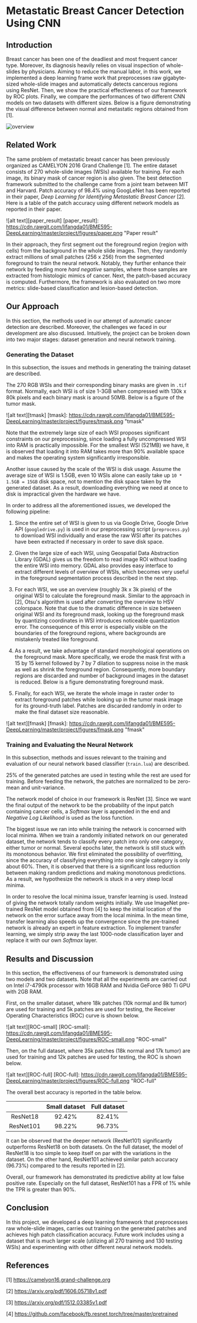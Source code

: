 # Metastatic Breast Cancer Detection Using CNN
## Introduction
Breast cancer has been one of the deadliest and most frequent cancer type. Moreover, its diagnosis heavily relies on visual inspection of whole-slides by physicians. Aiming to reduce the manual labor, in this work, we implemented a deep learning frame work that preprocesses raw gigabyte-sized whole-slide images and automatically detects cancerous regions using ResNet. Then, we show the practical effectiveness of our framework by ROC plots. Finally, we compare the performances of two different CNN models on two datasets with different sizes. Below is a figure demonstrating the visual difference between normal and metastatic regions obtained from [1].

![overview](./figures/overview.png)

## Related Work
The same problem of metastatic breast cancer has been previously organized as CAMELYON 2016 Grand Challenge [1]. The entire dataset consists of 270 whole-slide images (WSIs) available for training. For each image, its binary mask of cancer region is also given. The best detection framework submitted to the challenge came from a joint team between MIT and Harvard. Patch accuracy of 98.4% using GoogLeNet has been reported in their paper, *Deep Learning for Identifying Metastatic Breast Cancer* [2]. Here is a table of the patch accuracy using different network models as reported in their paper.

![alt text][paper_result]
[paper_result]: https://cdn.rawgit.com/lifangda01/BME595-DeepLearning/master/project/figures/paper.png "Paper result"

In their approach, they first segment out the foreground region (region with cells) from the background in the whole slide images. Then, they randomly extract millions of small patches (256 x 256) from the segmented foreground to train the neural network. Notably, they further enhance their network by feeding more *hard negative* samples, where those samples are extracted from histologic mimics of cancer. Next, the patch-based accuracy is computed. Furthermore, the framework is also evaluated on two more metrics: slide-based classification and lesion-based detection.       

## Our Approach
In this section, the methods used in our attempt of automatic cancer detection are described. Moreover, the challenges we faced in our development are also discussed. Intuitively, the project can be broken down into two major stages: dataset generation and neural network training.
### Generating the Dataset 
In this subsection, the issues and methods in generating the training dataset are described. 

The 270 RGB WSIs and their corresponding binary masks are given in ``.tif`` format. Normally, each WSI is of size 1-3GB when compressed with 130k x 80k pixels and each binary mask is around 50MB. Below is a figure of the tumor mask.

![alt text][tmask]
[tmask]: https://cdn.rawgit.com/lifangda01/BME595-DeepLearning/master/project/figures/tmask.png "tmask"

Note that the extremely large size of each WSI proposes significant constraints on our preprocessing, since loading a fully uncompressed WSI into RAM is practically impossible. For the smallest WSI (521MB) we have, it is observed that loading it into RAM takes more than 90% available space and makes the operating system significantly irresponsible. 

Another issue caused by the scale of the WSI is disk usage. Assume the average size of WSI is 1.5GB, even 10 WSIs alone can easily take up ``10 * 1.5GB = 15GB`` disk space, not to mention the disk space taken by the generated dataset. As a result, downloading everything we need at once to disk is impractical given the hardware we have.

In order to address all the aforementioned issues, we developed the following pipeline:

1. Since the entire set of WSI is given to us via Google Drive, Google Drive API (``googledrive.py``) is used in our preprocessing script (``preprocess.py``) to download WSI individually and erase the raw WSI after its patches have been extracted if necessary in order to save disk space. 

2. Given the large size of each WSI, using Geospatial Data Abstraction Library (GDAL) gives us the freedom to read image ROI without loading the entire WSI into memory. GDAL also provides easy interface to extract different levels of overview of WSIs, which becomes very useful in the foreground segmentation process described in the next step.

3. For each WSI, we use an overview (roughly 3k x 3k pixels) of the original WSI to calculate the foreground mask. Similar to the approach in [2], Otsu's algorithm is used after converting the overview to HSV colorspace. Note that due to the dramatic difference in size between original WSI and its foreground mask, looking up the foreground mask by quantizing coordinates in WSI introduces noticeable quantization error. The consequence of this error is especially visible on the boundaries of the foreground regions, where backgrounds are mistakenly treated like foreground. 

4. As a result, we take advantage of standard morphological operations on the foreground mask. More specifically, we erode the mask first with a 15 by 15 kernel followed by 7 by 7 dilation to suppress noise in the mask as well as shrink the foreground region. Consequently, more boundary regions are discarded and number of background images in the dataset is reduced. Below is a figure demonstrating foreground mask.

5. Finally, for each WSI, we iterate the whole image in raster order to extract foreground patches while looking up in the tumor mask image for its ground-truth label. Patches are discarded randomly in order to make the final dataset size reasonable.

![alt text][fmask]
[fmask]: https://cdn.rawgit.com/lifangda01/BME595-DeepLearning/master/project/figures/fmask.png "fmask"


### Training and Evaluating the Neural Network
In this subsection, methods and issues relevant to the training and evaluation of our neural network based classifier (``train.lua``) are described.

25% of the generated patches are used in testing while the rest are used for training. Before feeding the network, the patches are normalized to be zero-mean and unit-variance.

The network model of choice in our framework is ResNet [3]. Since we want the final output of the network to be the probability of the input patch containing cancer cells, a *Softmax* layer is appended in the end and *Negative Log Likelihood* is used as the loss function.

The biggest issue we ran into while training the network is concerned with local minima. When we train a randomly initiated network on our generated dataset, the network tends to classify every patch into only one category, either tumor or normal. Several epochs later, the network is still stuck with its monotonous behavior. We first eliminated the possibility of overfitting, since the accuracy of classifying everything into one single category is only about 60%. Then, it is observed that there is a significant loss reduction between making random predictions and making monotonous predictions. As a result, we hypothesize the network is stuck in a very steep local minima.

In order to resolve the local minima issue, transfer learning is used. Instead of giving the network totally random weights initially. We use ImageNet pre-trained ResNet model obtained from [4] to keep the initial location of the network on the error surface away from the local minima. In the mean time, transfer learning also speeds up the convergence since the pre-trained network is already an expert in feature extraction. To implement transfer learning, we simply strip away the last 1000-node classification layer and replace it with our own *Softmax* layer.  

## Results and Discussion
In this section, the effectiveness of our framework is demonstrated using two models and two datasets. Note that all the experiments are carried out on Intel i7-4790k processor with 16GB RAM and Nvidia GeForce 980 Ti GPU with 2GB RAM.

First, on the smaller dataset, where 18k patches (10k normal and 8k tumor) are used for training and 5k patches are used for testing, the Receiver Operating Characteristics (ROC) curve is shown below.

![alt text][ROC-small]
[ROC-small]: https://cdn.rawgit.com/lifangda01/BME595-DeepLearning/master/project/figures/ROC-small.png "ROC-small"

Then, on the full dataset, where 35k patches (18k normal and 17k tumor) are used for training and 12k patches are used for testing, the ROC is shown below.

![alt text][ROC-full]
[ROC-full]: https://cdn.rawgit.com/lifangda01/BME595-DeepLearning/master/project/figures/ROC-full.png "ROC-full"

The overall best accuracy is reported in the table below.

|           | Small dataset | Full dataset |
|:---------:|:-------------:|:------------:|
|  ResNet18 |     92.42%    |    82.41%    |
| ResNet101 |     98.22%    |    96.73%    |

It can be observed that the deeper network (ResNet101) significantly outperforms ResNet18 on both datasets. On the full dataset, the model of ResNet18 is too simple to keep itself on par with the variations in the dataset. On the other hand, ResNet101 achieved similar patch accuracy (96.73%) compared to the results reported in [2].

Overall, our framework has demonstrated its predictive ability at low false positive rate. Especially on the full dataset, ResNet101 has a FPR of 1% while the TPR is greater than 90%. 

## Conclusion
In this project, we developed a deep learning framework that preprocesses raw whole-slide images, carries out training on the generated patches and achieves high patch classification accuracy. Future work includes using a dataset that is much larger scale (utilizing all 270 training and 130 testing WSIs) and experimenting with other different neural network models. 

## References
[1] https://camelyon16.grand-challenge.org

[2] https://arxiv.org/pdf/1606.05718v1.pdf

[3] https://arxiv.org/pdf/1512.03385v1.pdf

[4] https://github.com/facebook/fb.resnet.torch/tree/master/pretrained
